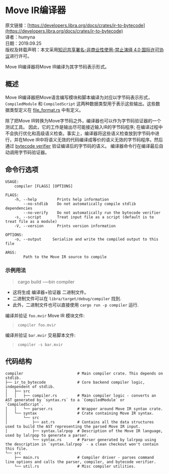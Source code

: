 # Move IR编译器

原文链接：[https://developers.libra.org/docs/crates/ir-to-bytecode](https://developers.libra.org/docs/crates/ir-to-bytecode)<br/>
译者：humyna<br/>
日期：2019.09.25<br/>
版权及转载声明：本文采用[知识共享署名-非商业性使用-禁止演绎 4.0 国际许可协议](https://creativecommons.org/licenses/by-nc-nd/4.0/)进行许可。<br/>

Move IR编译器将Move IR编译为其字节码表示形式。

## 概述

Move IR编译器把Move语言编写模块和脚本编译为对应以字节码表示形式，`CompiledModule` 和 `CompiledScript` 这两种数据类型用于表示这些输出。这些数据类型定义在 [file_format.rs](https://github.com/libra/libra/blob/master/language/vm/src/file_format.rs) 中有定义。

除了把Move IR转换为Move字节码之外，编译器也可以作为字节码验证器的一个测试工具。 因此，它的工作是输出尽可能接近输入IR的字节码程序; 在编译过程中不会执行优化和高级语义检查。事实上，编译器将这些语义检查放到字节码中进行，并在Move IR中将语义无效的代码编译成等价的语义无效的字节码程序。然后通过 [bytecode verifier](https://github.com/libra/libra/blob/master/language/bytecode_verifier/README.md) 验证编译后的字节码的语义。 编译器命令行在编译最后自动调用字节码验证器。

## 命令行选项

```
USAGE:
    compiler [FLAGS] [OPTIONS] 

FLAGS:
    -h, --help         Prints help information
        --no-stdlib    Do not automatically compile stdlib dependencies
        --no-verify    Do not automatically run the bytecode verifier
    -s, --script       Treat input file as a script (default is to treat file as a module)
    -V, --version      Prints version information

OPTIONS:
    -o, --output     Serialize and write the compiled output to this file

ARGS:
        Path to the Move IR source to compile
```

### 示例用法

> cargo build -—bin compiler


- 这将生成 编译器+验证器 二进制文件。
- 二进制文件可以在 `libra/target/debug/compiler` 找到.
- 此外，二进制文件也可以直接使用 `cargo run -p compiler` 运行.


编译并验证 `foo.mvir` Move IR 模块文件:

> `compiler foo.mvir`


编译并验证 `bar.mvir` 交易脚本文件:

> `compiler -s bar.mvir`


## 代码结构

```
compiler                        # Main compiler crate. This depends on stdlib.
├── ir_to_bytecode              # Core backend compiler logic, independent of stdlib.
│   ├── src
│   │   ├── compiler.rs         # Main compiler logic - converts an AST generated by `syntax.rs` to a `CompiledModule` or `CompiledScript`.
│   │   └── parser.rs           # Wrapper around Move IR syntax crate.
│   └── syntax                  # Crate containing Move IR syntax.
│       └── src
│           ├── ast.rs          # Contains all the data structures used to build the AST representing the parsed Move IR input.
│           ├── syntax.lalrpop  # Description of the Move IR language, used by lalrpop to generate a parser.
            └── syntax.rs       # Parser generated by lalrpop using the description in `syntax.lalrpop` - a clean checkout won't contain this file.
└── src
    ├── main.rs                 # Compiler driver - parses command line options and calls the parser, compiler, and bytecode verifier.
    └── util.rs                 # Misc compiler utilities.
```

